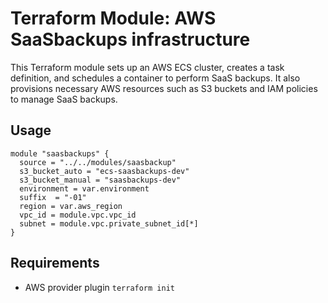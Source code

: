# Terraform Module: AWS SaaSbackups infrastructure

This Terraform module sets up an AWS ECS cluster, creates a task definition, and schedules a container to perform SaaS backups. It also provisions necessary AWS resources such as S3 buckets and IAM policies to manage SaaS backups.

## Usage

```hcl
module "saasbackups" {
  source = "../../modules/saasbackup"
  s3_bucket_auto = "ecs-saasbackups-dev"
  s3_bucket_manual = "saasbackups-dev"
  environment = var.environment
  suffix  = "-01"
  region = var.aws_region
  vpc_id = module.vpc.vpc_id
  subnet = module.vpc.private_subnet_id[*]
}
```

## Requirements

- AWS provider plugin `terraform init` 